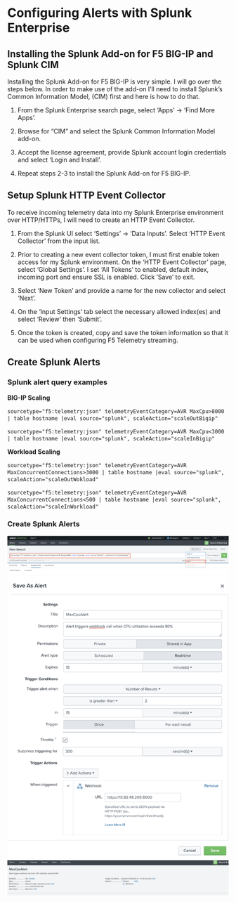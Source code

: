 Configuring Alerts with Splunk Enterprise
====================================================

**Installing the Splunk Add-on for F5 BIG-IP and Splunk CIM**
-----------------------------------------------------------

Installing the Splunk Add-on for F5 BIG-IP is very simple. I will go over the steps below. In order to make use of the add-on I’ll need to install Splunk’s Common Information Model, (CIM) first and here is how to do that.   

1. From the Splunk Enterprise search page, select ‘Apps’ → ‘Find More Apps’.  

1. Browse for “CIM” and select the Splunk Common Information Model add-on.

1. Accept the license agreement, provide Splunk account login credentials and select ‘Login and Install’.

1. Repeat steps 2-3 to install the Splunk Add-on for F5 BIG-IP. 


**Setup Splunk HTTP Event Collector**
-------------------------------------

To receive incoming telemetry data into my Splunk Enterprise  environment over HTTP/HTTPs, I will need to create an HTTP Event Collector.

1. From the Splunk UI select ‘Settings’ → ‘Data Inputs’. Select ‘HTTP Event Collector’ from the input list.

1. Prior to creating a new event collector token, I must first enable token access for my Splunk environment. On the ‘HTTP Event Collector’ page, select ‘Global Settings’. I set ‘All Tokens’ to enabled, default index, incoming port and ensure SSL is enabled. Click ‘Save’ to exit.

1. Select ‘New Token’ and provide a name for the new collector and select ‘Next’.

1. On the ‘Input Settings’ tab select the necessary allowed index(es) and select ‘Review’ then ‘Submit’.

1. Once the token is created, copy and save the token information so that it can be used when configuring F5 Telemetry streaming.

**Create Splunk Alerts**
--------------------------------------

### Splunk alert query examples

**BIG-IP Scaling**
```
sourcetype="f5:telemetry:json" telemetryEventCategory=AVR MaxCpu>8000 | table hostname |eval source="splunk", scaleAction="scaleOutBigip"
```
```
sourcetype="f5:telemetry:json" telemetryEventCategory=AVR MaxCpu<3000 | table hostname |eval source="splunk", scaleAction="scaleInBigip"
```

**Workload Scaling**
```
sourcetype="f5:telemetry:json" telemetryEventCategory=AVR MaxConcurrentConnections>3000 | table hostname |eval source="splunk", scaleAction="scaleOutWokload"
```
```
sourcetype="f5:telemetry:json" telemetryEventCategory=AVR MaxConcurrentConnections<500 | table hostname |eval source="splunk", scaleAction="scaleInWorkload"
```

### Create Splunk Alerts

<img src="../../images/splunk.png" alt="Flowers">

<img src="../../images/splunk1.png" alt="Flowers"  width="700">

<img src="../../images/splunk3.png" alt="Flowers">